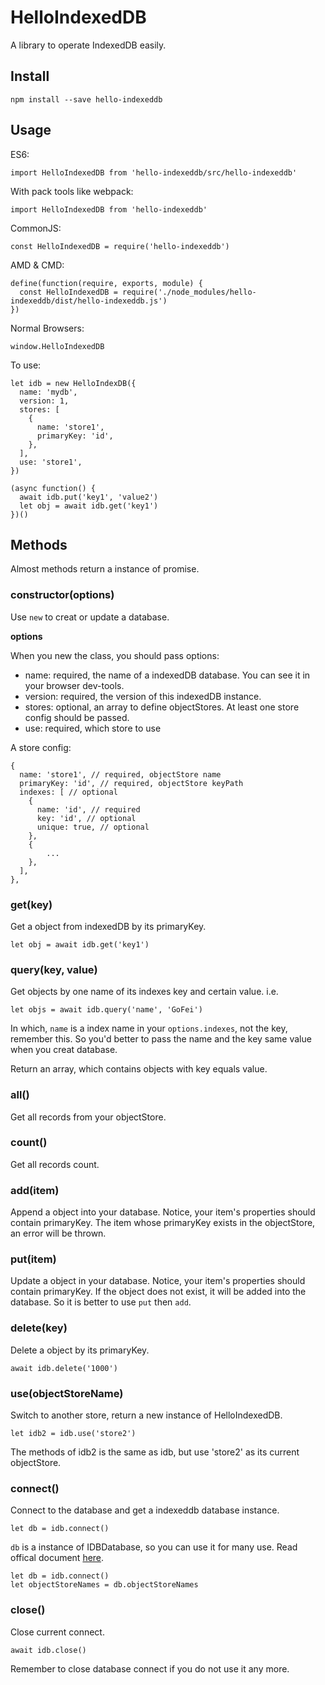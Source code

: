 # HelloIndexedDB

A library to operate IndexedDB easily.

## Install

```
npm install --save hello-indexeddb
```

## Usage

ES6: 

```
import HelloIndexedDB from 'hello-indexeddb/src/hello-indexeddb'
```

With pack tools like webpack:

```
import HelloIndexedDB from 'hello-indexeddb'
```

CommonJS:

```
const HelloIndexedDB = require('hello-indexeddb')
```

AMD & CMD:

```
define(function(require, exports, module) {
  const HelloIndexedDB = require('./node_modules/hello-indexeddb/dist/hello-indexeddb.js')
})
```

Normal Browsers:

```
window.HelloIndexedDB
```

To use:

```
let idb = new HelloIndexDB({
  name: 'mydb',
  version: 1,
  stores: [
    {
      name: 'store1',
      primaryKey: 'id',
    },
  ],
  use: 'store1',
})

(async function() {
  await idb.put('key1', 'value2')
  let obj = await idb.get('key1')
})()
```

## Methods

Almost methods return a instance of promise.

### constructor(options)

Use `new` to creat or update a database.

**options**

When you new the class, you should pass options:

- name: required, the name of a indexedDB database. You can see it in your browser dev-tools.
- version: required, the version of this indexedDB instance.
- stores: optional, an array to define objectStores. At least one store config should be passed.
- use: required, which store to use

A store config:

```
{
  name: 'store1', // required, objectStore name
  primaryKey: 'id', // required, objectStore keyPath
  indexes: [ // optional
    {
      name: 'id', // required
      key: 'id', // optional
      unique: true, // optional
    },
    {
        ...
    },
  ],
},
```

### get(key)

Get a object from indexedDB by its primaryKey.

```
let obj = await idb.get('key1')
```

### query(key, value)

Get objects by one name of its indexes key and certain value. i.e.

```
let objs = await idb.query('name', 'GoFei')
```

In which, `name` is a index name in your `options.indexes`, not the key, remember this. 
So you'd better to pass the name and the key same value when you creat database.

Return an array, which contains objects with key equals value.

### all()

Get all records from your objectStore.

### count()

Get all records count.

### add(item)

Append a object into your database. 
Notice, your item's properties should contain primaryKey.
The item whose primaryKey exists in the objectStore, an error will be thrown.

### put(item)

Update a object in your database. 
Notice, your item's properties should contain primaryKey. 
If the object does not exist, it will be added into the database.
So it is better to use `put` then `add`.

### delete(key)

Delete a object by its primaryKey.

```
await idb.delete('1000')
```

### use(objectStoreName)

Switch to another store, return a new instance of HelloIndexedDB.

```
let idb2 = idb.use('store2')
```

The methods of idb2 is the same as idb, but use 'store2' as its current objectStore.

### connect()

Connect to the database and get a indexeddb database instance.

```
let db = idb.connect()
```

`db` is a instance of IDBDatabase, so you can use it for many use.
Read offical document [here](https://developer.mozilla.org/en-US/docs/Web/API/IDBDatabase).

```
let db = idb.connect()
let objectStoreNames = db.objectStoreNames
```

### close()

Close current connect.

```
await idb.close()
```

Remember to close database connect if you do not use it any more.
